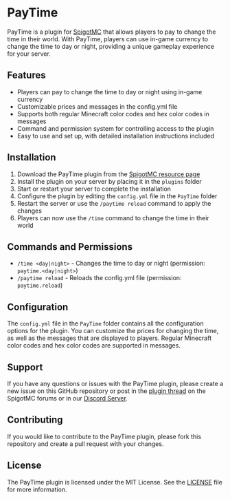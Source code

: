 # PayTime

PayTime is a plugin for [SpigotMC](https://www.spigotmc.org/) that allows players to pay to change the time in their world. With PayTime, players can use in-game currency to change the time to day or night, providing a unique gameplay experience for your server.

## Features

- Players can pay to change the time to day or night using in-game currency
- Customizable prices and messages in the config.yml file
- Supports both regular Minecraft color codes and hex color codes in messages
- Command and permission system for controlling access to the plugin
- Easy to use and set up, with detailed installation instructions included

## Installation

1. Download the PayTime plugin from the [SpigotMC resource page](https://www.spigotmc.org/resources/paytime.107012/)
2. Install the plugin on your server by placing it in the `plugins` folder
3. Start or restart your server to complete the installation
4. Configure the plugin by editing the `config.yml` file in the `PayTime` folder
5. Restart the server or use the `/paytime reload` command to apply the changes
6. Players can now use the `/time` command to change the time in their world

## Commands and Permissions

- `/time <day|night>` - Changes the time to day or night (permission: `paytime.<day|night>`)
- `/paytime reload` - Reloads the config.yml file (permission: `paytime.reload`)

## Configuration

The `config.yml` file in the `PayTime` folder contains all the configuration options for the plugin. You can customize the prices for changing the time, as well as the messages that are displayed to players. Regular Minecraft color codes and hex color codes are supported in messages.

## Support

If you have any questions or issues with the PayTime plugin, please create a new issue on this GitHub repository or post in the [plugin thread](https://www.spigotmc.org/threads/paytime.107012/) on the SpigotMC forums or in our [Discord Server](https://discord.com/invite/sxCJHr34Yt).

## Contributing

If you would like to contribute to the PayTime plugin, please fork this repository and create a pull request with your changes.

## License

The PayTime plugin is licensed under the MIT License. See the [LICENSE](LICENSE.md) file for more information.
